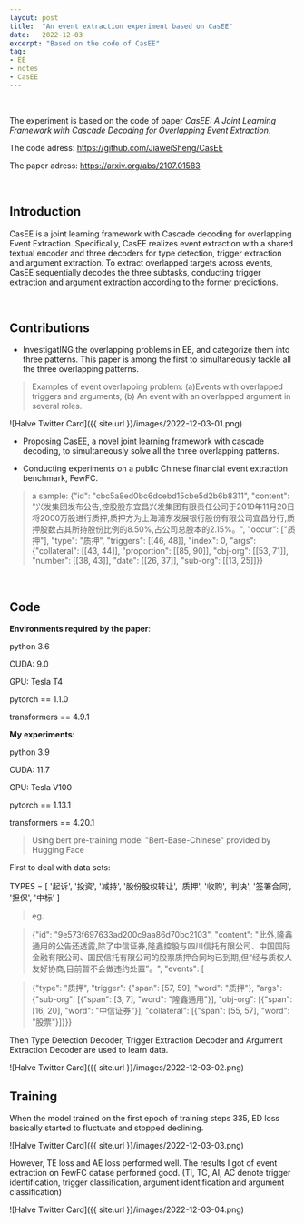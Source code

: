 ```yaml
---
layout: post
title:  "An event extraction experiment based on CasEE"
date:   2022-12-03
excerpt: "Based on the code of CasEE"
tag:
- EE
- notes
- CasEE
---
```


<br/>

The experiment is based on the code of paper *CasEE: A Joint Learning Framework with Cascade Decoding for Overlapping Event Extraction*.

The code adress: https://github.com/JiaweiSheng/CasEE

The paper adress: https://arxiv.org/abs/2107.01583

<br/>

## Introduction

CasEE is a joint learning framework with Cascade decoding for overlapping Event Extraction. Specifically, CasEE realizes event extraction with a shared textual encoder and three decoders for type detection, trigger extraction and argument extraction. To extract overlapped targets across events, CasEE sequentially decodes the three subtasks, conducting trigger extraction and argument extraction according to the former predictions.

<br/>

## Contributions

* InvestigatING the overlapping problems in EE, and categorize them into three patterns. This paper is among the first to simultaneously tackle all the three overlapping patterns.

> Examples of event overlapping problem: (a)Events with overlapped triggers and arguments; (b) An event with an overlapped argument in several roles.

![Halve Twitter Card]({{ site.url }}/images/2022-12-03-01.png)

* Proposing CasEE, a novel joint learning framework with cascade decoding, to simultaneously solve all the three overlapping patterns.

* Conducting experiments on a public Chinese financial event extraction benchmark, FewFC.

> a sample:
> {"id": "cbc5a8ed0bc6dcebd15cbe5d2b6b8311", "content": "兴发集团发布公告,控股股东宜昌兴发集团有限责任公司于2019年11月20日将2000万股进行质押,质押方为上海浦东发展银行股份有限公司宜昌分行,质押股数占其所持股份比例的8.50%,占公司总股本的2.15%。", "occur": ["质押"], "type": "质押", "triggers": [[46, 48]], "index": 0, "args": {"collateral": [[43, 44]], "proportion": [[85, 90]], "obj-org": [[53, 71]], "number": [[38, 43]], "date": [[26, 37]], "sub-org": [[13, 25]]}}

<br/>

## Code
**Environments required by the paper**:

python 3.6

CUDA: 9.0

GPU: Tesla T4

pytorch == 1.1.0

transformers == 4.9.1

**My experiments**:

python 3.9

CUDA: 11.7

GPU: Tesla V100

pytorch == 1.13.1

transformers == 4.20.1

> Using  bert pre-training model "Bert-Base-Chinese" provided by Hugging Face

First to deal with data sets: 

TYPES = [ '起诉', '投资', '减持', '股份股权转让', '质押', '收购', '判决', '签署合同', '担保', '中标' ]

> eg.

> {"id": "9e573f697633ad200c9aa86d70bc2103", "content": "此外,隆鑫通用的公告还透露,除了中信证券,隆鑫控股与四川信托有限公司、中国国际金融有限公司、国民信托有限公司的股票质押合同均已到期,但“经与质权人友好协商,目前暂不会做违约处置”。", "events": [

> {"type": "质押", "trigger": {"span": [57, 59], "word": "质押"}, "args": {"sub-org": [{"span": [3, 7], "word": "隆鑫通用"}], "obj-org": [{"span": [16, 20], "word": "中信证券"}], "collateral": [{"span": [55, 57], "word": "股票"}]}}}

Then Type Detection Decoder, Trigger Extraction Decoder and Argument Extraction Decoder are used to learn data.

![Halve Twitter Card]({{ site.url }}/images/2022-12-03-02.png)

## Training

When the model trained on the first epoch of training steps 335, ED loss basically started to fluctuate and stopped declining. 

![Halve Twitter Card]({{ site.url }}/images/2022-12-03-03.png)

However, TE loss and AE loss performed well. The results I got of event extraction on FewFC datase performed good. (TI, TC, AI, AC denote trigger identification, trigger
classification, argument identification and argument classification)

![Halve Twitter Card]({{ site.url }}/images/2022-12-03-04.png)


